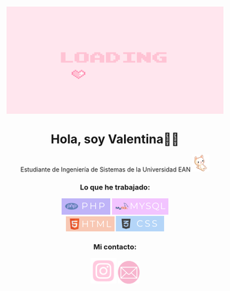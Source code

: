 ### 
<div align="center">
    <img alt="gif" src="https://github.com/svcuellar/svcuellar/blob/main/gif.gif" width="550" height="250" /> </div>
    <div align="center">
      <h1>   Hola, soy Valentina🙋‍♀️ </h1></div>
     <div align="center">
      <p>Estudiante de Ingeniería de Sistemas de la Universidad EAN 
      <img alt="gif" src="https://github.com/svcuellar/svcuellar/blob/main/gif2.gif" width="40" height="40"/></p> </div>
       <div align="center">
      <h3>Lo que he trabajado: </h3>
                 <a href="https://www.php.net/manual/es/intro-whatis.php"><img src="https://github.com/svcuellar/svcuellar/blob/main/PHP1.png" alt="php"></a>
                 <a href="https://openwebinars.net/blog/que-es-mysql/"><img src="https://github.com/svcuellar/svcuellar/blob/main/MYSQL1.png" alt="mysql"></a><br>
                 <a alt="html" href="https://developer.mozilla.org/es/docs/Learn/Getting_started_with_the_web/HTML_basics"><img src="https://github.com/svcuellar/svcuellar/blob/main/HTML1.png"></a>
                  <a href="https://www.w3schools.com/css/"><img src="https://github.com/svcuellar/svcuellar/blob/main/CSS1.png" alt="css"></a>
          </div>
    <div align="center">
      <h3>Mi contacto: </h3>
      <a href="https://instagram.com/its_tina1?utm_medium=copy_link">
      <img src="https://github.com/svcuellar/svcuellar/blob/main/ig.png" alt="ig" width="60" height="60"></a>
      <a href="cuellar.valentina13@gmail.com"><img src="https://github.com/svcuellar/svcuellar/blob/main/gmail.png" alt="ig" width="50" height="53"></a>
    </div>    
